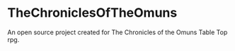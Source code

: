 # TheChroniclesOfTheOmuns
An open source project created for The Chronicles of the Omuns Table Top rpg. 
